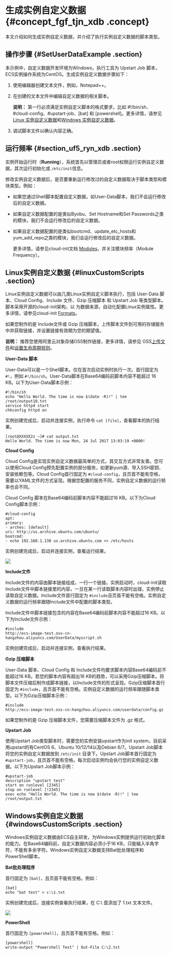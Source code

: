 # 生成实例自定义数据 {#concept_fgf_tjn_xdb .concept}

本文介绍如何生成实例自定义数据，并介绍了执行实例自定义数据的脚本类型。

## 操作步骤 {#SetUserDataExample .section}

本示例中，自定义数据开发环境为Windows，执行工具为 Upstart Job 脚本，ECS实例操作系统为CentOS。生成实例自定义数据步骤如下：

1.  使用编辑器创建文本文件，例如，Notepad++。
2.  在创建的文本文件中编辑自定义数据的相关脚本。

    **说明：** 第一行必须满足实例自定义脚本的格式要求，比如 \#!/bin/sh、\#cloud-config、\#upstart-job、\[bat\] 和 \[powershell\]。更多详情，请参见[Linux 实例自定义数据](cn.zh-CN/实例/管理实例/使用实例自定义数据/生成实例自定义数据.md#linuxCustomScripts)和[Windows 实例自定义数据](cn.zh-CN/实例/管理实例/使用实例自定义数据/生成实例自定义数据.md#windowsCustomScripts)。

3.  调试脚本文件以确认内容正确。

## 运行频率 {#section_uf5_ryn_xdb .section}

实例开始运行时（**Running**），系统首先以管理员或者root权限运行实例自定义数据，其次运行初始化或 `/etc/init`信息。

修改实例自定义数据后，是否要重新运行修改过的自定义数据取决于脚本类型和模块类型。例如：

-   如果您通过Shell脚本配置自定义数据，如User-Data脚本，我们不会运行修改后的自定义数据。
-   如果自定义数据配置的是类似Byobu、Set Hostname和Set Passwords之类的模块，我们不会运行修改后的自定义数据。
-   如果自定义数据配置的是类似bootcmd、update\_etc\_hosts和yum\_add\_repo之类的模块，我们会运行修改后的自定义数据。

    更多详情，请参见cloud-init文档 [Modules](http://cloudinit.readthedocs.io/en/latest/topics/modules.html)，并关注模块频率（Module Frequency）。


## Linux实例自定义数据 {#linuxCustomScripts .section}

Linux实例自定义数据可以由几类Linux实例自定义脚本执行，包括 User-Data 脚本、Cloud Config、Include 文件、Gzip 压缩脚本 和 Upstart Job 等类型脚本。脚本采用开源的cloud-init架构，以 为数据来源，自动化配置Linux实例属性。更多详情，请参见cloud-init [Formats](http://cloudinit.readthedocs.io/en/latest/topics/format.html)。

如果您制作的是 Include文件或 Gzip 压缩脚本，上传脚本文件到可用的存储服务中并获取链接，并设置链接有效期为您的期望值。

**说明：** 推荐您使用阿里云对象存储OSS制作链接，更多详情，请参见 OSS[上传文件](../../../../cn.zh-CN/快速入门/上传文件.md#)和[设置生命周期规则](../../../../cn.zh-CN/控制台用户指南/管理存储空间/设置生命周期规则.md#)。

 **User-Data 脚本** 

User-Data可以是一个Shell脚本。仅在首次启动实例时执行一次。首行固定为 `#!`，例如 `#!/bin/sh`。User-Data脚本在Base64编码前脚本内容不能超过 16 KB。以下为User-Data脚本示例：

``` {#codeblock_3f8_sdx_hb1}
#!/bin/sh
echo "Hello World. The time is now $(date -R)!" | tee /root/output10.txt
service httpd start
chkconfig httpd on
```

实例创建完成后，启动并连接实例，执行命令 `cat [file]`，查看脚本的执行结果。

``` {#codeblock_dmw_6cq_uoo}
[root@XXXXX2z ~]# cat output.txt
Hello World. The time is now Mon, 24 Jul 2017 13:03:19 +0800!
```

 **Cloud Config** 

Cloud Config是实现实例自定义数据最简单的方式，其交互方式非常友善。您可以使用Cloud Config预先配置实例的部分服务，如更新yum源、导入SSH密钥、安装依赖包等。Cloud Config首行固定为 `#cloud-config`，且页首不能有空格，需要以YAML文件的方式呈现。根据您配置的服务不同，实例自定义数据的运行频率也会不同。

Cloud Config 脚本在Base64编码前脚本内容不能超过16 KB。以下为Cloud Config脚本示例：

``` {#codeblock_hi4_klp_10e}
#cloud-config
apt:
primary:
- arches: [default]
uri: http://us.archive.ubuntu.com/ubuntu/
bootcmd:
- echo 192.168.1.130 us.archive.ubuntu.com >> /etc/hosts
```

实例创建完成后，启动并连接实例，查看运行结果。

![](http://static-aliyun-doc.oss-cn-hangzhou.aliyuncs.com/assets/img/9660/15608286115487_zh-CN.png)

**Include文件** 

Include文件的内容由脚本链接组成，一行一个链接。实例启动时，cloud-init读取Include文件中脚本链接里的内容，一旦在某一行读取脚本内容时出错，实例停止读取自定义数据。Include文件首行固定为 `#include`且页首不能有空格。实例自定义数据的运行频率跟随Include文件中配置的脚本类型。

Include文件中脚本链接包含的内容在Base64编码前脚本内容不能超过16 KB。以下为Include文件示例：

``` {#codeblock_m3b_kun_1zd}
#include
http://ecs-image-test.oss-cn-hangzhou.aliyuncs.com/UserData/myscript.sh
```

实例创建完成后，启动并连接实例，查看执行结果。

 **Gzip 压缩脚本** 

User-Data 脚本、Cloud Config 和 Include文件均要求脚本内容Base64编码前不能超过16 KB。若您的脚本内容有超出16 KB的趋势，可以采用Gzip压缩脚本。将脚本文件压缩后制作成脚本链接，以Include文件的形式呈现。Gzip压缩脚本首行固定为 `#include`，且页首不能有空格。实例自定义数据的运行频率跟随脚本类型。以下为Gzip压缩脚本示例：

``` {#codeblock_7bw_c7t_1fe}
#include
http://ecs-image-test.oss-cn-hangzhou.aliyuncs.com/userdata/config.gz
```

如果您制作的是 Gzip 压缩脚本文件，您需要压缩脚本文件为 .gz 格式。

 **Upstart Job** 

使用Upstart Job类型脚本时，需要您的实例安装upstart作为init system，目前采用upstart的有CentOS 6、Ubuntu 10/12/14以及Debian 6/7。Upstart Job脚本将您的实例自定义数据放到 `/etc/init` 目录下。Upstart Job脚本首行固定为 `#upstart-job`，且页首不能有空格。每次启动实例均会执行您的实例自定义数据。以下为Upstart Job脚本示例：

``` {#codeblock_0zl_b38_7if}
#upstart-job
description "upstart test"
start on runlevel [2345]
stop on runlevel [!2345]
exec echo "Hello World. The time is now $(date -R)!" | tee /root/output.txt
```

## Windows实例自定义数据 {#windowsCustomScripts .section}

Windows实例自定义数据由ECS自主研发，为Windows实例提供运行初始化脚本的能力。在Base64编码前，自定义数据内容必须小于16 KB，只能输入半角字符，不能有多余字符。Windows实例自定义数据支持Bat批处理程序和PowerShell脚本。

 **Bat批处理程序** 

首行固定为 `[bat]`，且页首不能有空格。例如：

``` {#codeblock_uwr_mce_lj7}
[bat]
echo "bat test" > c:\1.txt
```

实例创建完成后，连接实例查看执行结果，在 C:\\ 盘添加了 1.txt 文本文件。

![](http://static-aliyun-doc.oss-cn-hangzhou.aliyuncs.com/assets/img/9660/15608286115488_zh-CN.png)

 **PowerShell** 

首行固定为 `[powershell]`，且页首不能有空格。例如：

``` {#codeblock_i49_jzn_ats}
[powershell]
write-output "Powershell Test" | Out-File C:\2.txt
```

